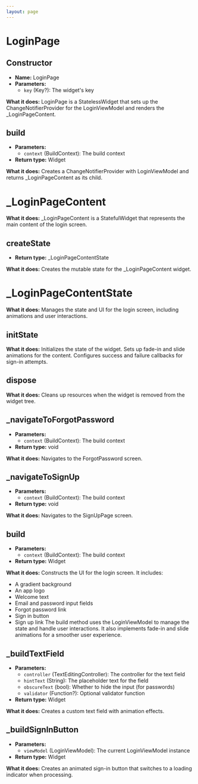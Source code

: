 ```yaml
---
layout: page
---
```


# **LoginPage**

## **Constructor**
- **Name:** LoginPage
- **Parameters:**
  - `key` (Key?): The widget's key

**What it does:**
LoginPage is a StatelessWidget that sets up the ChangeNotifierProvider for the LoginViewModel and renders the _LoginPageContent.

## **build**
- **Parameters:**
  - `context` (BuildContext): The build context
- **Return type:** Widget

**What it does:**
Creates a ChangeNotifierProvider with LoginViewModel and returns _LoginPageContent as its child.

# **_LoginPageContent**

**What it does:**
_LoginPageContent is a StatefulWidget that represents the main content of the login screen.

## **createState**
- **Return type:** _LoginPageContentState

**What it does:**
Creates the mutable state for the _LoginPageContent widget.

# **_LoginPageContentState**

**What it does:**
Manages the state and UI for the login screen, including animations and user interactions.

## **initState**
**What it does:**
Initializes the state of the widget. Sets up fade-in and slide animations for the content. Configures success and failure callbacks for sign-in attempts.

## **dispose**
**What it does:**
Cleans up resources when the widget is removed from the widget tree.

## **_navigateToForgotPassword**
- **Parameters:**
  - `context` (BuildContext): The build context
- **Return type:** void

**What it does:**
Navigates to the ForgotPassword screen.

## **_navigateToSignUp**
- **Parameters:**
  - `context` (BuildContext): The build context
- **Return type:** void

**What it does:**
Navigates to the SignUpPage screen.

## **build**
- **Parameters:**
  - `context` (BuildContext): The build context
- **Return type:** Widget

**What it does:**
Constructs the UI for the login screen. It includes:
- A gradient background
- An app logo
- Welcome text
- Email and password input fields
- Forgot password link
- Sign in button
- Sign up link
The build method uses the LoginViewModel to manage the state and handle user interactions. It also implements fade-in and slide animations for a smoother user experience.

## **_buildTextField**
- **Parameters:**
  - `controller` (TextEditingController): The controller for the text field
  - `hintText` (String): The placeholder text for the field
  - `obscureText` (bool): Whether to hide the input (for passwords)
  - `validator` (Function?): Optional validator function
- **Return type:** Widget

**What it does:**
Creates a custom text field with animation effects.

## **_buildSignInButton**
- **Parameters:**
  - `viewModel` (LoginViewModel): The current LoginViewModel instance
- **Return type:** Widget

**What it does:**
Creates an animated sign-in button that switches to a loading indicator when processing.